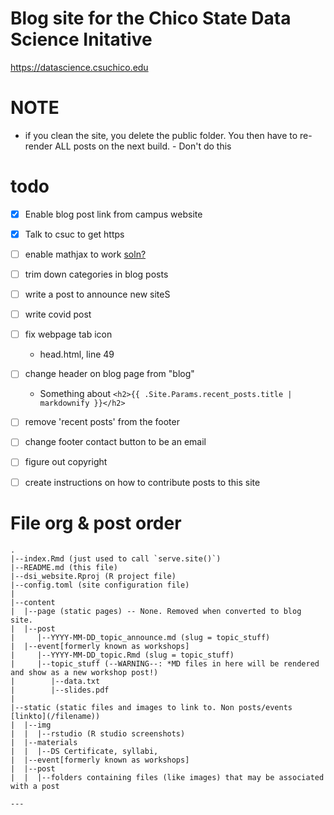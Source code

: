 # Blog site for the Chico State Data Science Initative

https://datascience.csuchico.edu 

# NOTE
* if you clean the site, you delete the public folder. You then have to re-render ALL posts on the next build.			- Don't do this

# todo

- [x] Enable blog post link from campus website
- [x] Talk to csuc to get https
- [ ] enable mathjax to work [soln?](https://github.com/devcows/hugo-universal-theme/pull/153)
- [ ] trim down categories in blog posts 
- [ ] write a post to announce new siteS
- [ ] write covid post
- [ ] fix webpage tab icon
    - head.html, line 49
- [ ] change header on blog page from "blog" 
    - Something about  `<h2>{{ .Site.Params.recent_posts.title | markdownify }}</h2>`
- [ ] remove 'recent posts' from the footer
- [ ] change footer contact button to be an email
- [ ] figure out copyright
- [ ] create instructions on how to contribute posts to this site


# File org & post order
```
.
|--index.Rmd (just used to call `serve.site()`)
|--README.md (this file)
|--dsi_website.Rproj (R project file)
|--config.toml (site configuration file)
| 
|--content
|  |--page (static pages) -- None. Removed when converted to blog site. 
|  |--post
|     |--YYYY-MM-DD_topic_announce.md (slug = topic_stuff)
|  |--event[formerly known as workshops]  
|     |--YYYY-MM-DD_topic.Rmd (slug = topic_stuff)
|     |--topic_stuff (--WARNING--: *MD files in here will be rendered and show as a new workshop post!)
|        |--data.txt
|        |--slides.pdf
|
|--static (static files and images to link to. Non posts/events [linkto](/filename)) 
|  |--img
|  |  |--rstudio (R studio screenshots)
|  |--materials
|  |  |--DS Certificate, syllabi, 
|  |--event[formerly known as workshops]
|  |--post
|  |  |--folders containing files (like images) that may be associated with a post

---
